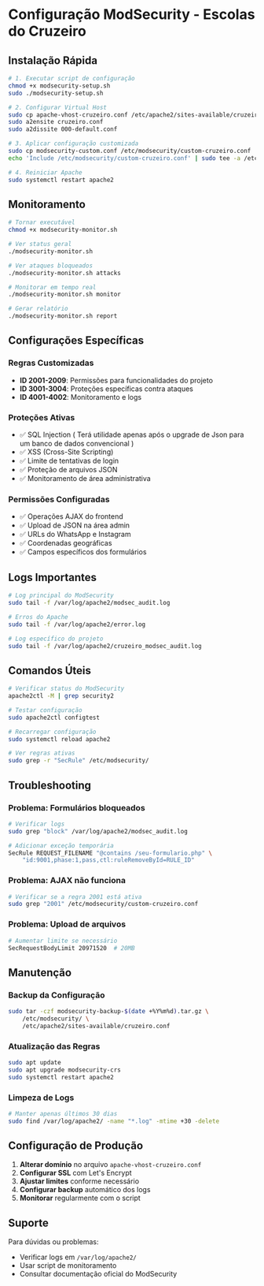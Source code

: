 # Configuração ModSecurity - Escolas do Cruzeiro

## Instalação Rápida

```bash
# 1. Executar script de configuração
chmod +x modsecurity-setup.sh
sudo ./modsecurity-setup.sh

# 2. Configurar Virtual Host
sudo cp apache-vhost-cruzeiro.conf /etc/apache2/sites-available/cruzeiro.conf
sudo a2ensite cruzeiro.conf
sudo a2dissite 000-default.conf

# 3. Aplicar configuração customizada
sudo cp modsecurity-custom.conf /etc/modsecurity/custom-cruzeiro.conf
echo 'Include /etc/modsecurity/custom-cruzeiro.conf' | sudo tee -a /etc/apache2/mods-enabled/security2.conf

# 4. Reiniciar Apache
sudo systemctl restart apache2
```

## Monitoramento

```bash
# Tornar executável
chmod +x modsecurity-monitor.sh

# Ver status geral
./modsecurity-monitor.sh

# Ver ataques bloqueados
./modsecurity-monitor.sh attacks

# Monitorar em tempo real
./modsecurity-monitor.sh monitor

# Gerar relatório
./modsecurity-monitor.sh report
```

## Configurações Específicas

### Regras Customizadas

- **ID 2001-2009**: Permissões para funcionalidades do projeto
- **ID 3001-3004**: Proteções específicas contra ataques
- **ID 4001-4002**: Monitoramento e logs

### Proteções Ativas

- ✅ SQL Injection ( Terá utilidade apenas após o upgrade de Json para um banco de dados convencional )
- ✅ XSS (Cross-Site Scripting)
- ✅ Limite de tentativas de login
- ✅ Proteção de arquivos JSON
- ✅ Monitoramento de área administrativa

### Permissões Configuradas

- ✅ Operações AJAX do frontend
- ✅ Upload de JSON na área admin
- ✅ URLs do WhatsApp e Instagram
- ✅ Coordenadas geográficas
- ✅ Campos específicos dos formulários

## Logs Importantes

```bash
# Log principal do ModSecurity
sudo tail -f /var/log/apache2/modsec_audit.log

# Erros do Apache
sudo tail -f /var/log/apache2/error.log

# Log específico do projeto
sudo tail -f /var/log/apache2/cruzeiro_modsec_audit.log
```

## Comandos Úteis

```bash
# Verificar status do ModSecurity
apache2ctl -M | grep security2

# Testar configuração
sudo apache2ctl configtest

# Recarregar configuração
sudo systemctl reload apache2

# Ver regras ativas
sudo grep -r "SecRule" /etc/modsecurity/
```

## Troubleshooting

### Problema: Formulários bloqueados

```bash
# Verificar logs
sudo grep "block" /var/log/apache2/modsec_audit.log

# Adicionar exceção temporária
SecRule REQUEST_FILENAME "@contains /seu-formulario.php" \
    "id:9001,phase:1,pass,ctl:ruleRemoveById=RULE_ID"
```

### Problema: AJAX não funciona

```bash
# Verificar se a regra 2001 está ativa
sudo grep "2001" /etc/modsecurity/custom-cruzeiro.conf
```

### Problema: Upload de arquivos

```bash
# Aumentar limite se necessário
SecRequestBodyLimit 20971520  # 20MB
```

## Manutenção

### Backup da Configuração

```bash
sudo tar -czf modsecurity-backup-$(date +%Y%m%d).tar.gz \
    /etc/modsecurity/ \
    /etc/apache2/sites-available/cruzeiro.conf
```

### Atualização das Regras

```bash
sudo apt update
sudo apt upgrade modsecurity-crs
sudo systemctl restart apache2
```

### Limpeza de Logs

```bash
# Manter apenas últimos 30 dias
sudo find /var/log/apache2/ -name "*.log" -mtime +30 -delete
```

## Configuração de Produção

1. **Alterar domínio** no arquivo `apache-vhost-cruzeiro.conf`
2. **Configurar SSL** com Let's Encrypt
3. **Ajustar limites** conforme necessário
4. **Configurar backup** automático dos logs
5. **Monitorar** regularmente com o script

## Suporte

Para dúvidas ou problemas:

- Verificar logs em `/var/log/apache2/`
- Usar script de monitoramento
- Consultar documentação oficial do ModSecurity
